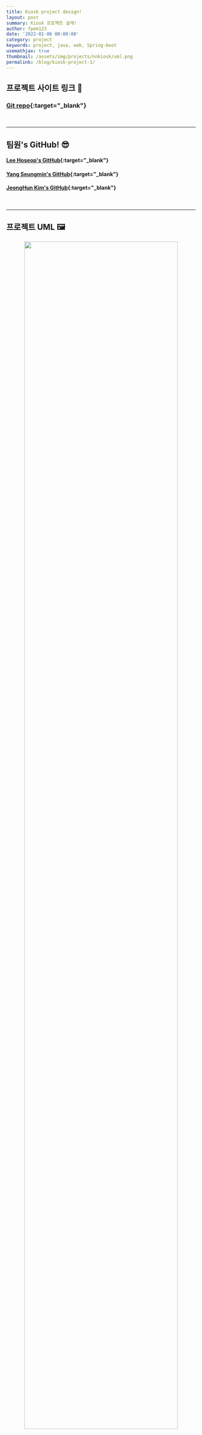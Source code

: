 ```yaml
---
title: Kiosk project design!
layout: post
summary: Kiosk 프로젝트 설계!
author: fpem123
date: '2022-01-06 00:00:00'
category: project
keywords: project, java, web, Spring-boot
usemathjax: true
thumbnail: /assets/img/projects/nnkiosk/uml.png
permalink: /blog/kiosk-project-1/
---
```


## 프로젝트 사이트 링크 🌌

### [Git repo](https://github.com/fpem123/NNKiosk){:target="_blank"}

<br>
<hr>

## 팀원's GitHub! 😎

#### [Lee Hoseop's GitHub](https://github.com/fpem123){:target="_blank"}
#### [Yang Seungmin's GitHub](https://github.com/brunstart){:target="_blank"}
#### [JeongHun Kim's GitHub](https://github.com/BBlack-Hun){:target="_blank"}

<br>
<hr>

## 프로젝트 UML 🖼

<center><img src="/assets/img/projects/nnkiosk/uml.png" width="90%"></center>

<br>

손님과 주인 Actors들이 사용하는 NNK의 UML입니다. 제가 생각하는 키오스크의 기능들은 이 정도인 것 같습니다.

<br>
<hr>

## 프로젝트 usecase 🎞

<center><img src="/assets/img/projects/nnkiosk/usecase1.png" width="90%"></center>
<br>
<center><img src="/assets/img/projects/nnkiosk/usecase2.png" width="90%"></center>

<br>

손님 actor가 키오스크를 사용하는 usecase와 주인 actor가 키오스크를 관리하는 usecase를 작성해보았습니다.

<br>
<hr>

## 프로젝트 DB 설계 🕋

<center><img src="/assets/img/projects/nnkiosk/db.png" width="90%"></center>
<br>
<center><img src="/assets/img/projects/nnkiosk/db_info.png" width="90%"></center>

<br>

NNK 프로젝트에 사용할 DB와 설명입니다. 관계형 데이터베이스의 모습으로 설명했지만 이것은 표현하기 쉽게 나타낸 것으로 NoSQL인 MongoDB를 사용할 예정입니다.

<br>
<hr>

## 프로젝트 API 설계 🚀

<center><img src="/assets/img/projects/nnkiosk/api.png" width="90%"></center>
<br>
<center><img src="/assets/img/projects/nnkiosk/api_return.png" width="90%"></center>

<br>

NNK의 API입니다. 가장 먼저 DB의 collection별로 API를 설계했습니다. 추후 작업하면서 API가 달라지거나 추가, 삭제가 될 수도 있습니다.

<br>
<hr>

<br>

<center><span style="font-size:25px;">감사합니다!</span></center>

<br>

<hr>
